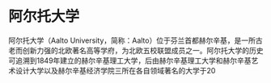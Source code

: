 # 阿尔托大学

阿尔托大学（Aalto University，简称：Aalto）位于芬兰首都赫尔辛基，是一所古老而创新力强的北欧著名高等学府，为北欧五校联盟成员之一。阿尔托大学的历史可追溯到1849年建立的赫尔辛基理工大学，后由赫尔辛基理工大学和赫尔辛基艺术设计大学以及赫尔辛基经济学院三所在各自领域著名的大学于20